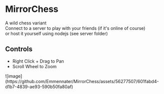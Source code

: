 # MirrorChess
 A wild chess variant <br>
 Connect to a server to play with your friends (if it's online of course) <br>
 or host it yourself using nodejs (see server folder)

<h2>Controls</h2>
<ul>
    <li>Right Click + Drag to Pan</li>
    <li>Scroll Wheel to Zoom</li>
</ul>
![image](https://github.com/Emmennater/MirrorChess/assets/56277507/601fabd4-d1b7-4839-ae93-590b50fa80af)
